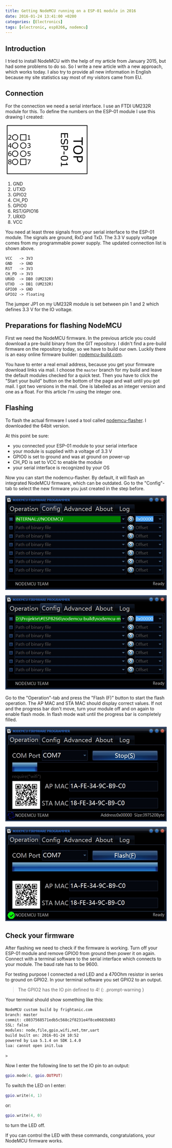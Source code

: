 ```yaml
---
title: Getting NodeMCU running on a ESP-01 module in 2016
date: 2016-01-24 13:41:00 +0200
categories: [Electronics]
tags: [electronic, esp8266, nodemcu]
---
```


## Introduction

I tried to install NodeMCU with the help of my article from January 2015, but had some problems to do so.
So I write a new article with a new approach, which works today.
I also try to provide all new information in English because my site statistics say most of my visitors came from EU.

## Connection

For the connection we need a serial interface. I use an FTDI UM232R module for this. To define the numbers on the ESP-01 module I use this drawing I created:

![ESP-01_PinNumber](/assets/img/2016/01/ESP-01_PinNumber.png)

1. GND
2. UTXD
3. GPIO2
4. CH_PD
5. GPIO0
6. RST/GPIO16
7. URXD
8. VCC

You need at least three signals from your serial interface to the ESP-01 module.
The signals are ground, RxD and TxD.
The 3.3 V supply voltage comes from my programmable power supply.
The updated connection list is shown above.

```
VCC   -> 3V3
GND   -> GND
RST   -> 3V3
CH_PD -> 3V3
URXD  -> DB0 (UM232R)
UTXD  -> DB1 (UM232R)
GPIO0 -> GND
GPIO2 -> floating
```

The jumper JP1 on my UM232R module is set between pin 1 and 2 which defines 3.3 V for the IO voltage.

## Preparations for flashing NodeMCU

First we need the NodeMCU firmware.
In the previous article you could download a pre-build binary from the GIT repository.
I didn't find a pre-build firmware on the repository today, so we have to build our own.
Luckily there is an easy online firmware builder: [nodemcu-build.com](http://nodemcu-build.com/index.php).

You have to enter a real email address, because you get your firmware download links via mail.
I choose the `master` branch for my build and leave the default modules checked for a quick test.
Then you have to click the "Start your build" button on the bottom of the page and wait until you got mail.
I got two versions in the mail.
One is labelled as an integer version and one as a float.
For this article I'm using the integer one.

## Flashing

To flash the actual firmware I used a tool called [nodemcu-flasher](https://github.com/nodemcu/nodemcu-flasher).
I downloaded the 64bit version.

At this point be sure:

- you connected your ESP-01 module to your serial interface
- your module is supplied with a voltage of 3.3 V
- GPIO0 is set to ground and was at ground on power-up
- CH_PD is set to VCC to enable the module
- your serial interface is recognized by your OS

Now you can start the nodemcu-flasher.
By default, it will flash an integrated NodeMCU firmware, which can be outdated.
Go to the "Config"-tab to select the new firmware you just created in the step before.

![Default settings](/assets/img/2016/01/config_tab_default.jpg)

![My own firmware](/assets/img/2016/01/config_tab_own_build.jpg)

Go to the "Operation"-tab and press the "Flash (F)" button to start the flash operation.
The AP MAC and STA MAC should display correct values.
If not and the progress bar don't move, turn your module off and on again to enable flash mode.
In flash mode wait until the progress bar is completely filled.

![Firmware is being flashed](/assets/img/2016/01/operation_tab_flashing.jpg)

![Flashing completed](/assets/img/2016/01/operation_tab_flashing_done.jpg)

## Check your firmware

After flashing we need to check if the firmware is working.
Turn off your ESP-01 module and remove GPIO0 from ground then power it on again.
Connect with a terminal software to the serial interface which connects to your module.
The baud rate has to be 9600.

For testing purpose I connected a red LED and a 470Ohm resistor in series to ground on GPIO2.
In your terminal software you set GPIO2 to an output.

<!-- prettier-ignore-start -->
> The GPIO2 has the IO pin defined to 4!
{: .prompt-warning }
<!-- prettier-ignore-end -->

Your terminal should show something like this:

```
NodeMCU custom build by frightanic.com
branch: master
commit: c8037568571edb5c568c2f8231e4f8ce0683b883
SSL: false
modules: node,file,gpio,wifi,net,tmr,uart
build built on: 2016-01-24 10:52
powered by Lua 5.1.4 on SDK 1.4.0
lua: cannot open init.lua

>
```

Now I enter the following line to set the IO pin to an output:

```lua
gpio.mode(4, gpio.OUTPUT)
```

To switch the LED on I enter:

```lua
gpio.write(4, 1)
```

or:

```lua
gpio.write(4, 0)
```

to turn the LED off.

If you can control the LED with these commands, congratulations, your NodeMCU firmware works.
